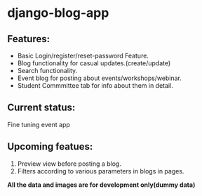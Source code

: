 # django-blog-app

## Features:

* Basic Login/register/reset-password Feature.
* Blog functionality for casual updates.(create/update)
* Search functionality.
* Event blog for posting about events/workshops/webinar.
* Student Commmittee tab for info about them in detail.


## Current status:
Fine tuning event app



## Upcoming featues:

1. Preview view before posting a blog.
2. Filters according to various parameters in blogs in pages.


**All the data and images are for development only(dummy data)**

